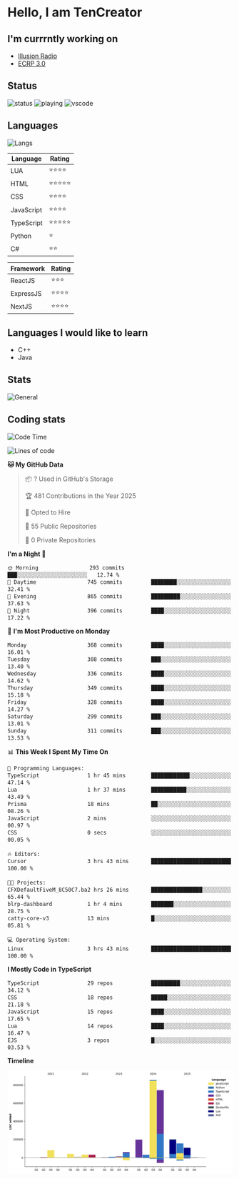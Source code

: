 # Hello, I am TenCreator

## I'm currrntly working on
- [Illusion Radio](https://illusionradio.co.uk/)
- [ECRP 3.0](http://github.com/Emerald-Coast-Roleplay/)

## Status
![status](https://api.statusbadges.me/badge/status/518334475038359555?simple=true&style=for-the-badge)
![playing](https://api.statusbadges.me/badge/playing/518334475038359555?style=for-the-badge)
![vscode](https://api.statusbadges.me/badge/vscode/518334475038359555?style=for-the-badge)

## Languages
![Langs](https://github-readme-stats.vercel.app/api/top-langs/?username=tencreator&layout=compact&theme=radical)


|Language|Rating|
|--------|------|
|LUA|⭐️⭐️⭐️⭐️|
|HTML|⭐️⭐️⭐️⭐️⭐️|
|CSS|⭐️⭐️⭐️⭐️|
|JavaScript|⭐️⭐️⭐️⭐️|
|TypeScript|⭐️⭐️⭐️⭐️⭐️|
|Python|⭐️|
|C#|⭐️⭐️ |

|Framework|Rating|
|--------|------|
|ReactJS|⭐️⭐️⭐|
|ExpressJS|⭐️⭐️⭐️⭐️|
|NextJS|⭐️⭐️⭐⭐️|

## Languages I would like to learn
- C++
- Java

## Stats
![General](https://github-readme-stats.vercel.app/api?username=tencreator&show_icons=true&theme=radical)

## Coding stats

<!--START_SECTION:waka-->
![Code Time](http://img.shields.io/badge/Code%20Time-469%20hrs%2039%20mins-blue)

![Lines of code](https://img.shields.io/badge/From%20Hello%20World%20I%27ve%20Written-2.0%20million%20lines%20of%20code-blue)

**🐱 My GitHub Data** 

> 📦 ? Used in GitHub's Storage 
 > 
> 🏆 481 Contributions in the Year 2025
 > 
> 💼 Opted to Hire
 > 
> 📜 55 Public Repositories 
 > 
> 🔑 0 Private Repositories 
 > 
**I'm a Night 🦉** 

```text
🌞 Morning                293 commits         ███░░░░░░░░░░░░░░░░░░░░░░   12.74 % 
🌆 Daytime                745 commits         ████████░░░░░░░░░░░░░░░░░   32.41 % 
🌃 Evening                865 commits         █████████░░░░░░░░░░░░░░░░   37.63 % 
🌙 Night                  396 commits         ████░░░░░░░░░░░░░░░░░░░░░   17.22 % 
```
📅 **I'm Most Productive on Monday** 

```text
Monday                   368 commits         ████░░░░░░░░░░░░░░░░░░░░░   16.01 % 
Tuesday                  308 commits         ███░░░░░░░░░░░░░░░░░░░░░░   13.40 % 
Wednesday                336 commits         ████░░░░░░░░░░░░░░░░░░░░░   14.62 % 
Thursday                 349 commits         ████░░░░░░░░░░░░░░░░░░░░░   15.18 % 
Friday                   328 commits         ████░░░░░░░░░░░░░░░░░░░░░   14.27 % 
Saturday                 299 commits         ███░░░░░░░░░░░░░░░░░░░░░░   13.01 % 
Sunday                   311 commits         ███░░░░░░░░░░░░░░░░░░░░░░   13.53 % 
```


📊 **This Week I Spent My Time On** 

```text
💬 Programming Languages: 
TypeScript               1 hr 45 mins        ████████████░░░░░░░░░░░░░   47.14 % 
Lua                      1 hr 37 mins        ███████████░░░░░░░░░░░░░░   43.49 % 
Prisma                   18 mins             ██░░░░░░░░░░░░░░░░░░░░░░░   08.26 % 
JavaScript               2 mins              ░░░░░░░░░░░░░░░░░░░░░░░░░   00.97 % 
CSS                      0 secs              ░░░░░░░░░░░░░░░░░░░░░░░░░   00.05 % 

🔥 Editors: 
Cursor                   3 hrs 43 mins       █████████████████████████   100.00 % 

🐱‍💻 Projects: 
CFXDefaultFiveM_8C50C7.ba2 hrs 26 mins       ████████████████░░░░░░░░░   65.44 % 
blrp-dashboard           1 hr 4 mins         ███████░░░░░░░░░░░░░░░░░░   28.75 % 
catty-core-v3            13 mins             █░░░░░░░░░░░░░░░░░░░░░░░░   05.81 % 

💻 Operating System: 
Linux                    3 hrs 43 mins       █████████████████████████   100.00 % 
```

**I Mostly Code in TypeScript** 

```text
TypeScript               29 repos            █████████░░░░░░░░░░░░░░░░   34.12 % 
CSS                      18 repos            █████░░░░░░░░░░░░░░░░░░░░   21.18 % 
JavaScript               15 repos            ████░░░░░░░░░░░░░░░░░░░░░   17.65 % 
Lua                      14 repos            ████░░░░░░░░░░░░░░░░░░░░░   16.47 % 
EJS                      3 repos             █░░░░░░░░░░░░░░░░░░░░░░░░   03.53 % 
```



**Timeline**

![Lines of Code chart](https://raw.githubusercontent.com/tencreator/tencreator/main/assets/bar_graph.png)


<!--END_SECTION:waka-->
